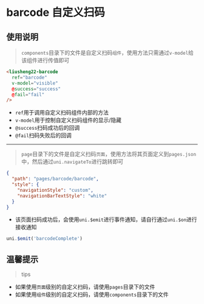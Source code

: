 # barcode 自定义扫码

## 使用说明

> `components`目录下的文件是自定义扫码`组件`，使用方法只需通过`v-model`给该组件进行传值即可
```html
<liusheng22-barcode
  ref="barcode"
  v-model="visible"
  @success="success"
  @fail="fail"
/>
```

- `ref`用于调用自定义扫码组件内部的方法
- `v-model`用于控制自定义扫码组件的显示/隐藏
- `@success`扫码成功后的回调
- `@fail`扫码失败后的回调

---

> `page`目录下的文件是自定义扫码`页面`，使用方法将其页面定义到`pages.json`中，然后通过`uni.navigateTo`进行跳转即可
```json
{
  "path": "pages/barcode/barcode",
  "style": {
    "navigationStyle": "custom",
    "navigationBarTextStyle": "white"
  }
}
```
- 该页面扫码成功后，会使用`uni.$emit`进行事件通知，请自行通过`uni.$on`进行接收通知
```js
uni.$emit('barcodeComplete')
```

## 温馨提示
> tips

- 如果使用`页面`级别的自定义扫码，请使用`pages`目录下的文件
- 如果使用`组件`级别的自定义扫码，请使用`components`目录下的文件
